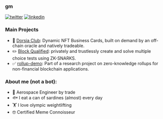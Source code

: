 ### gm

[![twitter](https://img.shields.io/badge/-twitter-blue)](https://twitter.com/0xdeenz)
[![linkedin](https://img.shields.io/badge/-discord-purple)](https://discordapp.com/users/987263145737347092)  

### Main Projects
* 📇 [Dorsia Club](https://github.com/0xdeenz/dorsiaclub): Dynamic NFT Business Cards, built on demand by an off-chain oracle and natively tradeable.
* ✏️ [Block Qualified](https://github.com/0xdeenz/bq): privately and trustlessly create and solve multiple choice tests using ZK-SNARKS.
* ✅ [rollup-demo](https://github.com/0xdeenz/rollup-demo): Part of a research project on zero-knowledge rollups for non-financial blockchain applications.

### About me (not a bot):
- 🚀 Aerospace Engineer by trade
- 🐟 I eat a can of sardines (almost) every day
- 🏋️ I love olympic weightlifting
- 🤓 Certified Meme Connoisseur
